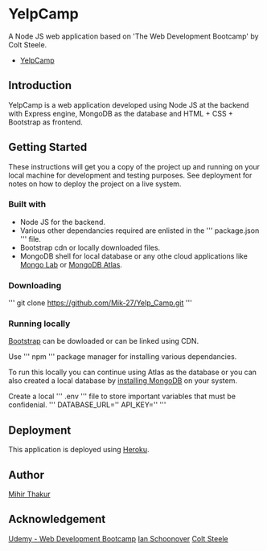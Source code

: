 # YelpCamp

A Node JS web application based on 'The Web Development Bootcamp' by Colt Steele.

* [YelpCamp](https://arcane-coast-33220.herokuapp.com/)

## Introduction

YelpCamp is a web application developed using Node JS at the backend with Express engine, MongoDB as the database and HTML + CSS + Bootstrap as frontend.

## Getting Started

These instructions will get you a copy of the project up and running on your local machine for development and testing purposes. See deployment for notes on how to deploy the project on a live system.

### Built with

* Node JS for the backend.
* Various other dependancies required are enlisted in the ''' package.json ''' file.
* Bootstrap cdn or locally downloaded files.
* MongoDB shell for local database or any othe cloud applications like [Mongo Lab](https://mlab.com/) or [MongoDB Atlas](https://www.mongodb.com/cloud/atlas).

### Downloading

''' git clone https://github.com/Mik-27/Yelp_Camp.git '''

### Running locally

[Bootstrap](https://getbootstrap.com/docs/4.5/getting-started/introduction/) can be dowloaded or can be linked using CDN.

Use ''' npm ''' package manager for installing various dependancies.

To run this locally you can continue using Atlas as the database or you can also created a local database by [installing MongoDB](https://www.mongodb.com/try/download/community) on your system.

Create a local ''' .env ''' file to store important variables that must be confidenial.
'''
DATABASE_URL='<url>'
API_KEY='<key>'
'''

## Deployment

This application is deployed using [Heroku](https://www.heroku.com/).

## Author

[Mihir Thakur](https://github.com/Mik-27)

## Acknowledgement

[Udemy - Web Development Bootcamp](https://www.udemy.com/course/the-web-developer-bootcamp/)
[Ian Schoonover](https://github.com/nax3t)
[Colt Steele](https://github.com/Colt)